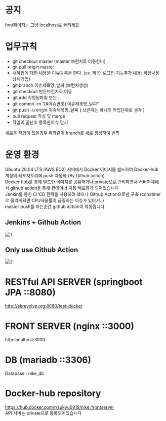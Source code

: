 # 공지

font페이지는 그냥 localhost로 돌리세요

# 업무규칙

- git checkout master (master 브런치로 이동한다)
- git pull origin master
- 내작업에 대한 내용을 이슈등록을 한다. (ex. 제목: 로그인 기능추가 내용: 작업내용 상세기입)
- git branch 이슈제목명\_날짜 (브런치생성)
- git checkout 만든브런치로 이동
- git add 작업된파일 또는 .
- git commit -m "[#이슈번호] 이슈제목명\_날짜"
- git push -u origin 이슈제목명\_날짜 ( 브런치는 하나의 작업단위로 생각 )
- pull request 작성 및 merge
- 작업이 끝난후 등록한이슈 닫기

새로운 작업이 있을경우 위와같이 branch를 새로 생성하여 반복

# 운영 환경

Ubuntu 20.04 LTS (AWS EC2)
서버에서 Docker 이미지를 빌드하여 Docker-hub 계정의 레포지토리에 push 자동화 (By Github action)  
Docker hub를 통해 빌드한 이미지를 공유하거나 private으로 관리하면서 서버자체에서 github action을 통해 컨테이너 자동 배포화가 되어있습니다  
Jenkin를 통한 CI/CD 전략을 사용하려 했으나 Github Action으로만 구축 (conatiner로 올리게되면 CPU사용률이 급증하는 이슈가 있어서..)  
master push를 하는순간 github action이 작동됩니다.

## Jenkins + Github Action

![1](https://user-images.githubusercontent.com/41939976/163118254-4925f26a-89d7-43db-8a1d-ede7d0afbec3.png)

## Only use Github Action

![2](https://user-images.githubusercontent.com/41939976/163118263-a830ec54-5cb0-49ce-a4f8-65310c4982e6.png)

# RESTful API SERVER (springboot JPA ::8080)

http://skrevolve.org:8080/test-docker

# FRONT SERVER (nginx ::3000)
http:localhost:3000

# DB (mariadb ::3306)

Database : nike_db

# Docker-hub repository

https://hub.docker.com/r/sukyu0919/nike_frontserver  
API 서버는 private으로 등록되어있습니다
